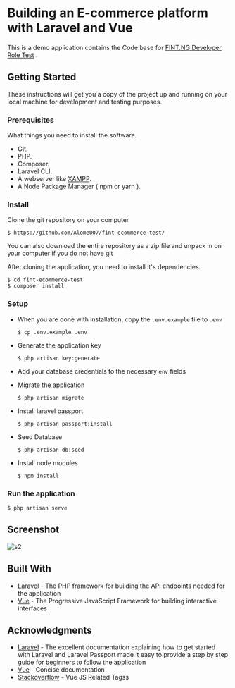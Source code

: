 # Building an E-commerce platform with Laravel and Vue
This is a demo application contains the Code base for [FINT.NG Developer Role Test](http://fint.ng) . 

## Getting Started
These instructions will get you a copy of the project up and running on your local machine for development and testing purposes.

### Prerequisites
What things you need to install the software.

* Git.
* PHP.
* Composer.
* Laravel CLI.
* A webserver like [XAMPP](https://www.apachefriends.org/download.html).
* A Node Package Manager ( npm or yarn ).

### Install
Clone the git repository on your computer

```$ https://github.com/Alome007/fint-ecommerce-test/```


You can also download the entire repository as a zip file and unpack in on your computer if you do not have git

After cloning the application, you need to install it's dependencies. 

```
$ cd fint-ecommerce-test
$ composer install
```


### Setup
- When you are done with installation, copy the `.env.example` file to `.env`

  ```$ cp .env.example .env```


- Generate the application key

  ```$ php artisan key:generate```


- Add your database credentials to the necessary `env` fields

- Migrate the application

  ```$ php artisan migrate```

- Install laravel passport

  ```$ php artisan passport:install```

- Seed Database

  ```$ php artisan db:seed```


- Install node modules

  ```$ npm install```


### Run the application

  ```$ php artisan serve```

## Screenshot 
<img src="https://github.com/Alome007/Tellerium-Assessment/blob/master/fint1.jpeg" alt="s2" width="auto" height="auto"/> &nbsp;&nbsp;
   
    
    
## Built With
* [Laravel](https://laravel.com) - The PHP framework for building the API endpoints needed for the application
* [Vue](https://vuejs.org) - The Progressive JavaScript Framework for building interactive interfaces

## Acknowledgments
* [Laravel](https://laravel.com) - The excellent documentation explaining how to get started with Laravel and Laravel Passport made it easy to provide a step by step guide for beginners to follow the application
* [Vue](https://vuejs.org) - Concise documentation 
* [Stackoverflow](https://stackoverflow.com/questions/tagged/vue.js?tab=Newest) - Vue JS Related Tagss
